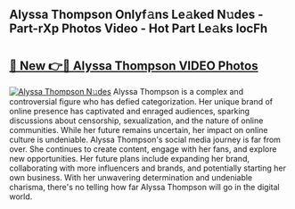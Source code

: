 ## Alyssa Thompson Onlyf𝚊ns Le𝚊ked N𝚞des - Part-rXp Photos Video - Hot Part Le𝚊ks IocFh

# <h2><a href="http://ac43177.deff.icu/?id=Alyssa+Thompson">🔗 New 👉🔴 Alyssa Thompson VIDEO Photos</a></h2>

[![Alyssa Thompson N𝚞des](https://i.imgur.com/rIISA9y.gif)](http://ac43177.deff.icu/?id=Alyssa+Thompson)
Alyssa Thompson is a complex and controversial figure who has defied categorization. Her unique brand of online presence has captivated and enraged audiences, sparking discussions about censorship, sexualization, and the nature of online communities. While her future remains uncertain, her impact on online culture is undeniable. Alyssa Thompson's social media journey is far from over. She continues to create content, engage with her fans, and explore new opportunities. Her future plans include expanding her brand, collaborating with more influencers and brands, and potentially starting her own business. With her unwavering determination and undeniable charisma, there's no telling how far Alyssa Thompson will go in the digital world.
